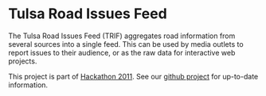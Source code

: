 Tulsa Road Issues Feed
======================
The Tulsa Road Issues Feed (TRIF) aggregates road information from several sources into a single feed.  This can be used by media outlets to report issues to their audience, or as the raw data for interactive web projects.

This project is part of [Hackathon 2011](http://tulsahackathon.com/2011/).  See our [github project](https://github.com/tulsawebdevs/tulsa-road-issues-feed) for up-to-date information.
